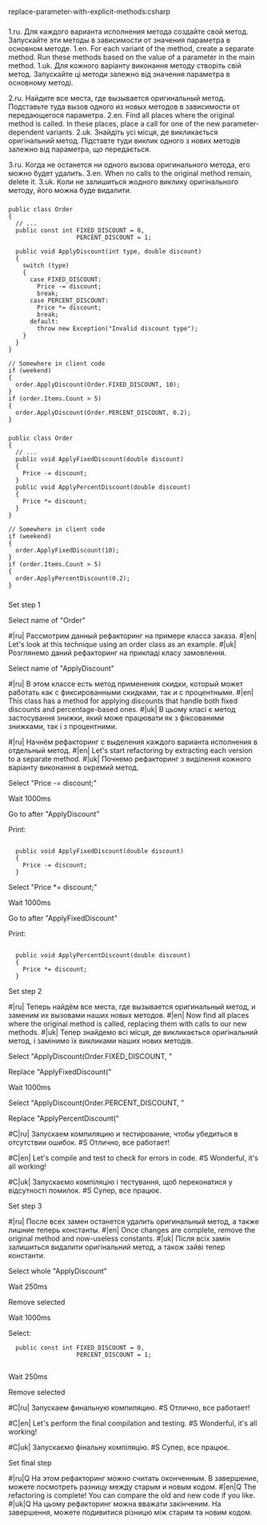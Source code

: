 replace-parameter-with-explicit-methods:csharp

###

1.ru. Для каждого варианта исполнения метода создайте свой метод. Запускайте эти методы в зависимости от значения параметра в основном методе.
1.en. For each variant of the method, create a separate method. Run these methods based on the value of a parameter in the main method.
1.uk. Для кожного варіанту виконання методу створіть свій метод. Запускайте ці методи залежно від значення параметра в основному методі.

2.ru. Найдите все места, где вызывается оригинальный метод. Подставьте туда вызов одного из новых методов в зависимости от передающегося параметра.
2.en. Find all places where the original method is called. In these places, place a call for one of the new parameter-dependent variants.
2.uk. Знайдіть усі місця, де викликається оригінальний метод. Підставте туди виклик одного з нових методів залежно від параметра, що передається.

3.ru. Когда не останется ни одного вызова оригинального метода, его можно будет удалить.
3.en. When no calls to the original method remain, delete it.
3.uk. Коли не залишиться жодного виклику оригінального методу, його можна буде видалити.



###

```
public class Order
{
  // ...
  public const int FIXED_DISCOUNT = 0,
                   PERCENT_DISCOUNT = 1;

  public void ApplyDiscount(int type, double discount)
  {
    switch (type)
    {
      case FIXED_DISCOUNT:
        Price -= discount;
        break;
      case PERCENT_DISCOUNT:
        Price *= discount;
        break;
      default:
        throw new Exception("Invalid discount type");
    }
  }
}

// Somewhere in client code
if (weekend)
{
  order.ApplyDiscount(Order.FIXED_DISCOUNT, 10);
}
if (order.Items.Count > 5)
{
  order.ApplyDiscount(Order.PERCENT_DISCOUNT, 0.2);
}
```

###

```
public class Order
{
  // ...
  public void ApplyFixedDiscount(double discount)
  {
    Price -= discount;
  }
  public void ApplyPercentDiscount(double discount)
  {
    Price *= discount;
  }
}

// Somewhere in client code
if (weekend)
{
  order.ApplyFixedDiscount(10);
}
if (order.Items.Count > 5)
{
  order.ApplyPercentDiscount(0.2);
}
```

###

Set step 1

Select name of "Order"

#|ru| Рассмотрим данный рефакторинг на примере класса заказа.
#|en| Let's look at this technique using an order class as an example.
#|uk| Розглянемо даний рефакторинг на прикладі класу замовлення.

Select name of "ApplyDiscount"

#|ru| В этом классе есть метод применения скидки, который может работать как с фиксированными скидками, так и с процентными.
#|en| This class has a method for applying discounts that handle both fixed discounts and percentage-based ones.
#|uk| В цьому класі є метод застосування знижки, який може працювати як з фіксованими знижками, так і з процентними.

#|ru| Начнём рефакторинг с выделения каждого варианта исполнения в отдельный метод.
#|en| Let's start refactoring by extracting each version to a separate method.
#|uk| Почнемо рефакторинг з виділення кожного варіанту виконання в окремий метод.

Select "Price -= discount;"

Wait 1000ms

Go to after "ApplyDiscount"

Print:
```

  public void ApplyFixedDiscount(double discount)
  {
    Price -= discount;
  }
```

Select "Price *= discount;"

Wait 1000ms

Go to after "ApplyFixedDiscount"

Print:
```

  public void ApplyPercentDiscount(double discount)
  {
    Price *= discount;
  }
```

Set step 2

#|ru| Теперь найдём все места, где вызывается оригинальный метод, и заменим их вызовами наших новых методов.
#|en| Now find all places where the original method is called, replacing them with calls to our new methods.
#|uk| Тепер знайдемо всі місця, де викликається оригінальний метод, і замінимо їх викликами наших нових методів.

Select "ApplyDiscount(Order.FIXED_DISCOUNT, "

Replace "ApplyFixedDiscount("

Wait 1000ms

Select "ApplyDiscount(Order.PERCENT_DISCOUNT, "

Replace "ApplyPercentDiscount("

#C|ru| Запускаем компиляцию и тестирование, чтобы убедиться в отсутствии ошибок.
#S Отлично, все работает!

#C|en| Let's compile and test to check for errors in code.
#S Wonderful, it's all working!

#C|uk| Запускаємо компіляцію і тестування, щоб переконатися у відсутності помилок.
#S Супер, все працює.

Set step 3

#|ru| После всех замен останется удалить оригинальный метод, а также лишние теперь константы.
#|en| Once changes are complete, remove the original method and now-useless constants.
#|uk| Після всіх замін залишиться видалити оригінальний метод, а також зайві тепер константи.

Select whole "ApplyDiscount"

Wait 250ms

Remove selected

Wait 1000ms

Select:
```
  public const int FIXED_DISCOUNT = 0,
                   PERCENT_DISCOUNT = 1;


```

Wait 250ms

Remove selected

#C|ru| Запускаем финальную компиляцию.
#S Отлично, все работает!

#C|en| Let's perform the final compilation and testing.
#S Wonderful, it's all working!

#C|uk| Запускаємо фінальну компіляцію.
#S Супер, все працює.

Set final step

#|ru|Q На этом рефакторинг можно считать оконченным. В завершение, можете посмотреть разницу между старым и новым кодом.
#|en|Q The refactoring is complete! You can compare the old and new code if you like.
#|uk|Q На цьому рефакторинг можна вважати закінченим. На завершення, можете подивитися різницю між старим та новим кодом.